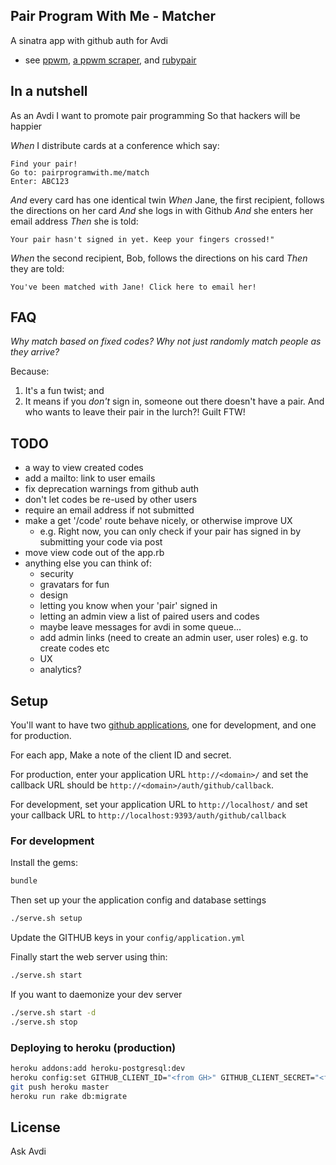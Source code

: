 ## Pair Program With Me - Matcher

A sinatra app with github auth for Avdi

* see [ppwm](https://github.com/avdi/ppwm), [a ppwm scraper](https://github.com/martyhines/pair_with_me), and [rubypair](https://github.com/rubypair/rubypair)

## In a nutshell

As an Avdi
I want to promote pair programming
So that hackers will be happier

*When* I distribute cards at a conference which say:

    Find your pair!
    Go to: pairprogramwith.me/match
    Enter: ABC123
    
*And* every card has one identical twin
*When* Jane, the first recipient, follows the directions on her card
*And* she logs in with Github
*And* she enters her email address
*Then* she is told:

    Your pair hasn't signed in yet. Keep your fingers crossed!"
    
*When* the second recipient, Bob, follows the directions on his card
*Then* they are told:

    You've been matched with Jane! Click here to email her!
    
## FAQ

*Why match based on fixed codes? Why not just randomly match people as they arrive?*

Because:

1. It's a fun twist; and
2. It means if you *don't* sign in, someone out there doesn't have a pair. And who wants to leave their pair in the lurch?! Guilt FTW!

## TODO

* a way to view created codes
* add a mailto: link to user emails
* fix deprecation warnings from github auth
* don't let codes be re-used by other users
* require an email address if not submitted
* make a get '/code' route behave nicely, or otherwise improve UX
  * e.g. Right now, you can only check if your pair has signed in by submitting your code via post
* move view code out of the app.rb
* anything else you can think of:
  * security
  * gravatars for fun
  * design
  * letting you know when your 'pair' signed in
  * letting an admin view a list of paired users and codes
  * maybe leave messages for avdi in some queue...
  * add admin links (need to create an admin user, user roles) e.g. to create codes etc
  * UX
  * analytics?

## Setup

You'll want to have two [github applications](https://github.com/settings/applications/new), one for development, and one for production.

For each app, Make a note of the client ID and secret.

For production, enter your application URL `http://<domain>/` and
set the callback URL should be `http://<domain>/auth/github/callback`.

For development, set your application URL to `http://localhost/` and set your
callback URL to `http://localhost:9393/auth/github/callback`

### For development

Install the gems:

```bash
bundle
```

Then set up your the application config and database settings

```bash
./serve.sh setup
```

Update the GITHUB keys in your `config/application.yml`


Finally start the web server using thin:

```bash
./serve.sh start
```

If you want to daemonize your dev server

```bash
./serve.sh start -d
./serve.sh stop
```

### Deploying to heroku (production)

  ```bash
  heroku addons:add heroku-postgresql:dev
  heroku config:set GITHUB_CLIENT_ID="<from GH>" GITHUB_CLIENT_SECRET="<from GH>"
  git push heroku master
  heroku run rake db:migrate
  ```

## License

Ask Avdi
